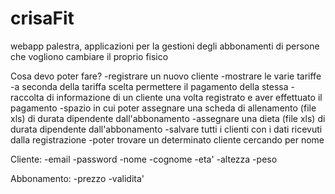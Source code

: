 # crisaFit

webapp palestra, applicazioni per la gestioni degli abbonamenti di persone che vogliono cambiare il proprio fisico

Cosa devo poter fare?
-registrare un nuovo cliente
-mostrare le varie tariffe
-a seconda della tariffa scelta permettere il pagamento della stessa 
-raccolta di informazione di un cliente una volta registrato e aver effettuato il pagamento
-spazio in cui poter assegnare una scheda di allenamento (file xls) di durata dipendente dall'abbonamento
-assegnare una dieta (file xls) di durata dipendente dall'abbonamento 
-salvare tutti i clienti con i dati ricevuti dalla registrazione
-poter trovare un determinato cliente cercando per nome



Cliente:
-email
-password
-nome
-cognome
-eta'
-altezza
-peso

Abbonamento:
-prezzo
-validita'





